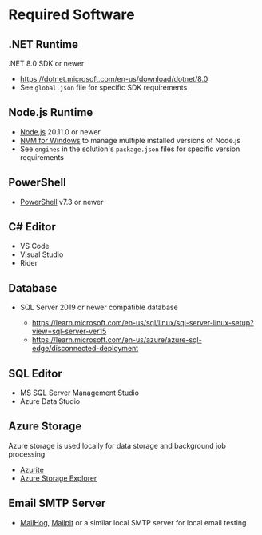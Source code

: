 # Required Software

## .NET Runtime

.NET 8.0 SDK or newer

- <https://dotnet.microsoft.com/en-us/download/dotnet/8.0>
- See `global.json` file for specific SDK requirements

## Node.js Runtime

- [Node.js](https://nodejs.org/en/download) 20.11.0 or newer
- [NVM for Windows](https://github.com/coreybutler/nvm-windows) to manage multiple installed versions of Node.js
- See `engines` in the solution's `package.json` files for specific version requirements

## PowerShell

- [PowerShell](https://learn.microsoft.com/en-us/powershell/scripting/overview?view=powershell-7.3) v7.3 or newer

## C# Editor

- VS Code
- Visual Studio
- Rider

## Database

- SQL Server 2019 or newer compatible database

  - <https://learn.microsoft.com/en-us/sql/linux/sql-server-linux-setup?view=sql-server-ver15>
  - <https://learn.microsoft.com/en-us/azure/azure-sql-edge/disconnected-deployment>

## SQL Editor

- MS SQL Server Management Studio
- Azure Data Studio

## Azure Storage

Azure storage is used locally for data storage and background job processing

- [Azurite](https://learn.microsoft.com/en-us/azure/storage/common/storage-use-azurite?tabs=visual-studio%2Cblob-storage)
- [Azure Storage Explorer](https://azure.microsoft.com/en-us/products/storage/storage-explorer/)

## Email SMTP Server

- [MailHog](https://github.com/mailhog/MailHog), [Mailpit](https://github.com/axllent/mailpit) or a similar local SMTP server for local email testing
